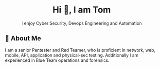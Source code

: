 <div align="center">

  # Hi 👋, I am Tom

I enjoy Cyber Security, Devops Engineering and Automation

</div>

## 🚀 About Me
I am a senior Pentester and Red Teamer, who is proficient in network, web, mobile, API, application and physical-sec testing.  Additionally I am experienced in Blue Team operations and forensics.


<!---

# 🛠 Welcome to my GitHub Repository
--->
<!--
**mr-tomr/mr-tomr** is a ✨ _special_ ✨ repository because its `README.md` (this file) appears on your GitHub profile.

Here are some ideas to get you started:

- 🔭 I’m currently working on ...
- 🌱 I’m currently learning ...
- 👯 I’m looking to collaborate on ...
- 🤔 I’m looking for help with ...
- 💬 Ask me about ...
- 📫 How to reach me: ...
- 😄 Pronouns: ...
- ⚡ Fun fact: ...
-->
